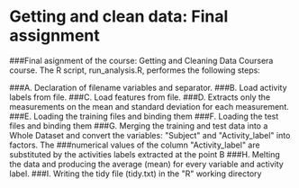 # Getting and clean data: Final assignment

###Final asignment of the course: Getting and Cleaning Data Coursera course. The R script, run_analysis.R, performes the following steps:

###A. Declaration of filename variables and separator.
###B. Load activity labels from file.
###C. Load features from file.
###D. Extracts only the measurements on the mean and standard deviation for each measurement.
###E. Loading the training files and binding them
###F. Loading the test files and binding them
###G. Merging the training and test data into a Whole Dataset and convert the variables: "Subject" and "Activity_label" into factors. The ###numerical values of the column "Activity_label" are substituted by the activities labels extracted at the point B
###H. Melting the data and producing the average (mean) for every variable and activity label.
###I. Writing the tidy file (tidy.txt) in the "R" working directory  
